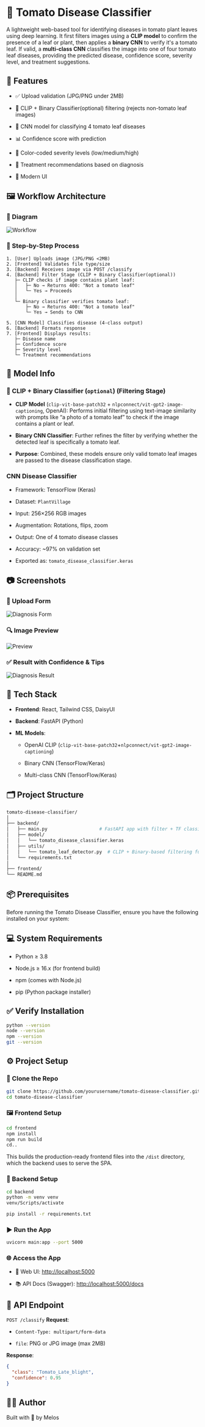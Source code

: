 # 🍅 Tomato Disease Classifier

A lightweight web-based tool for identifying diseases in tomato plant leaves using deep learning. It first filters images using a **CLIP model** to confirm the presence of a leaf or plant, then applies a **binary CNN** to verify it's a tomato leaf. If valid, a **multi-class CNN** classifies the image into one of four tomato leaf diseases, providing the predicted disease, confidence score, severity level, and treatment suggestions.

## 🚀 Features

- ✅ Upload validation (JPG/PNG under 2MB)

- 🧠 CLIP + Binary Classifier(optional) filtering (rejects non-tomato leaf images)

- 🌿 CNN model for classifying 4 tomato leaf diseases

- 📊 Confidence score with prediction

- 🎨 Color-coded severity levels (low/medium/high)

- 💊 Treatment recommendations based on diagnosis

- 📱 Modern UI

## 🖼️ Workflow Architecture

### 📌 Diagram

![Workflow](screenshots/workflow.png)

### 🔁 Step-by-Step Process

```text
1. [User] Uploads image (JPG/PNG <2MB)
2. [Frontend] Validates file type/size
3. [Backend] Receives image via POST /classify
4. [Backend] Filter Stage (CLIP + Binary Classifier(optional))
   ├─ CLIP checks if image contains plant leaf:
   │   ├─ No → Returns 400: "Not a tomato leaf"
   │   └─ Yes → Proceeds
   │
   └─ Binary classifier verifies tomato leaf:
       ├─ No → Returns 400: "Not a tomato leaf"
       └─ Yes → Sends to CNN

5. [CNN Model] Classifies disease (4-class output)
6. [Backend] Formats response
7. [Frontend] Displays results:
   ├─ Disease name
   ├─ Confidence score
   ├─ Severity level
   └─ Treatment recommendations
```

## 🤖 Model Info

### 🧠 CLIP + Binary Classifier (`optional`) (Filtering Stage)

- **CLIP Model** (`clip-vit-base-patch32` + `nlpconnect/vit-gpt2-image-captioning`, OpenAI):
Performs initial filtering using text-image similarity with prompts like “a photo of a tomato leaf” to check if the image contains a plant or leaf.

- **Binary CNN Classifier**:
Further refines the filter by verifying whether the detected leaf is specifically a tomato leaf.

- **Purpose**:
Combined, these models ensure only valid tomato leaf images are passed to the disease classification stage.

### CNN Disease Classifier

- Framework: TensorFlow (Keras)

- Dataset: `PlantVillage`

- Input: 256×256 RGB images

- Augmentation: Rotations, flips, zoom

- Output: One of 4 tomato disease classes

- Accuracy: ~97% on validation set

- Exported as: `tomato_disease_classifier.keras`

## 📷 Screenshots

### 📝 Upload Form

![Diagnosis Form](screenshots/diagnosis-form.png)

### 🔍 Image Preview

![Preview](screenshots/preview.png)

### ✅ Result with Confidence & Tips

![Diagnosis Result](screenshots/diagnosis-result.png)

## 🔧 Tech Stack

- **Frontend**: React, Tailwind CSS, DaisyUI

- **Backend**: FastAPI (Python)

- **ML Models**:

  - OpenAI CLIP (`clip-vit-base-patch32`+`nlpconnect/vit-gpt2-image-captioning`)

  - Binary CNN (TensorFlow/Keras)
  
  - Multi-class CNN (TensorFlow/Keras)

## 🗂️ Project Structure

```bash
tomato-disease-classifier/
│
├── backend/
│   ├── main.py                   # FastAPI app with filter + TF classifier
│   ├── model/
│   │   └── tomato_disease_classifier.keras
│   ├── utils/
│   │   └── tomato_leaf_detector.py  # CLIP + Binary-based filtering function
│   └── requirements.txt
│
├── frontend/
└── README.md
```

## 📦 Prerequisites

Before running the Tomato Disease Classifier, ensure you have the following installed on your system:

## 💻 System Requirements

- Python ≥ 3.8

- Node.js ≥ 16.x (for frontend build)

- npm (comes with Node.js)

- pip (Python package installer)

## ✅ Verify Installation

```bash
python --version
node --version
npm --version
git --version
```

## ⚙️ Project Setup

### 🧬 Clone the Repo

```bash
git clone https://github.com/yourusername/tomato-disease-classifier.git
cd tomato-disease-classifier
```

### 🖼️ Frontend Setup

```bash
cd frontend
npm install
npm run build
cd..
```

This builds the production-ready frontend files into the `/dist` directory, which the backend uses to serve the SPA.

### 🧠 Backend Setup

```bash
cd backend
python -m venv venv
venv/Scripts/activate

pip install -r requirements.txt
```

### ▶️ Run the App

```bash
uvicorn main:app --port 5000
```

### 🌐 Access the App

- 🧪 Web UI: [http://localhost:5000](http://localhost:5000)

- 📚 API Docs (Swagger): [http://localhost:5000/docs](http://localhost:5000/docs)

## 📮 API Endpoint

`POST /classify`
**Request**:

- `Content-Type: multipart/form-data`

- `file`: PNG or JPG image (max 2MB)

**Response**:

```json
{
  "class": "Tomato_Late_blight",
  "confidence": 0.95
}
```

## 👨‍💻 Author

Built with 💚 by Melos
